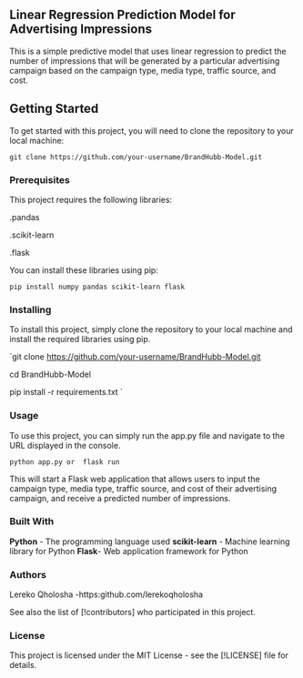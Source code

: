 ## Linear Regression Prediction Model for Advertising Impressions
This is a simple predictive model that uses linear regression to predict the number of impressions that will be generated by a particular advertising campaign based on the campaign type, media type, traffic source, and cost.

## Getting Started
To get started with this project, you will need to clone the repository to your local machine:

`git clone https://github.com/your-username/BrandHubb-Model.git
`

### Prerequisites
This project requires the following libraries:

.pandas

.scikit-learn

.flask

You can install these libraries using pip:

`pip install numpy pandas scikit-learn flask
`
### Installing
To install this project, simply clone the repository to your local machine and install the required libraries using pip.

`git clone https://github.com/your-username/BrandHubb-Model.git

cd BrandHubb-Model

pip install -r requirements.txt
`

### Usage
To use this project, you can simply run the app.py file and navigate to the URL displayed in the console.

`python app.py
or 
flask run
`

This will start a Flask web application that allows users to input the campaign type, media type, traffic source, and cost of their advertising campaign, and receive a predicted number of impressions.

### Built With

**Python** - The programming language used
**scikit-learn** - Machine learning library for Python
**Flask**- Web application framework for Python

### Authors
Lereko Qholosha  -https:github.com/lerekoqholosha

See also the list of [!contributors] who participated in this project.

### License
This project is licensed under the MIT License - see the [!LICENSE] file for details.
